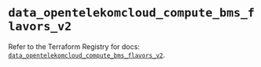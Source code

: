 # `data_opentelekomcloud_compute_bms_flavors_v2`

Refer to the Terraform Registry for docs: [`data_opentelekomcloud_compute_bms_flavors_v2`](https://registry.terraform.io/providers/opentelekomcloud/opentelekomcloud/1.36.33/docs/data-sources/compute_bms_flavors_v2).
